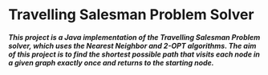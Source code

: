# Travelling Salesman Problem Solver
<h5>  This project is a Java implementation of the Travelling Salesman Problem solver, which uses the Nearest Neighbor and 2-OPT algorithms. The aim of this project is to find the shortest possible path that visits each node in a given graph exactly once and returns to the starting node.<h5>
